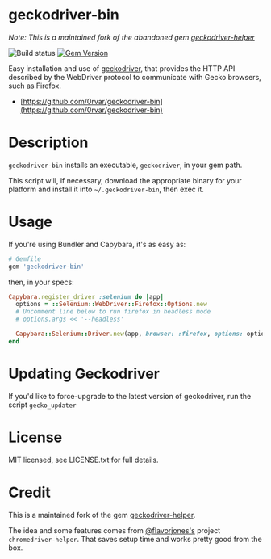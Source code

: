 # geckodriver-bin

*Note: This is a maintained fork of the abandoned gem [geckodriver-helper](https://github.com/DevicoSolutions/geckodriver-helper)*

![Build status](https://github.com/0rvar/geckodriver-bin/workflows/Tests/badge.svg)
[![Gem Version](https://badge.fury.io/rb/geckodriver-bin.svg)](https://badge.fury.io/rb/geckodriver-bin)

Easy installation and use of [geckodriver](https://github.com/mozilla/geckodriver), that provides the HTTP API 
described by the WebDriver protocol to communicate with Gecko browsers, such as Firefox.

* [https://github.com/0rvar/geckodriver-bin](https://github.com/0rvar/geckodriver-bin)


# Description

`geckodriver-bin` installs an executable, `geckodriver`, in your
gem path.

This script will, if necessary, download the appropriate binary for
your platform and install it into `~/.geckodriver-bin`, then exec
it.

# Usage

If you're using Bundler and Capybara, it's as easy as:

```ruby
# Gemfile
gem 'geckodriver-bin'
```

then, in your specs:

```ruby
Capybara.register_driver :selenium do |app|
  options = ::Selenium::WebDriver::Firefox::Options.new
  # Uncomment line below to run firefox in headless mode
  # options.args << '--headless'

  Capybara::Selenium::Driver.new(app, browser: :firefox, options: options)
end
```

# Updating Geckodriver

If you'd like to force-upgrade to the latest version of geckodriver,
run the script `gecko_updater`


# License

MIT licensed, see LICENSE.txt for full details.


# Credit

This is a maintained fork of the gem [geckodriver-helper](https://github.com/DevicoSolutions/geckodriver-helper).

The idea and some features comes from [@flavorjones's](https://github.com/flavorjones) project
`chromedriver-helper`. That saves setup time and works pretty good from the box.

